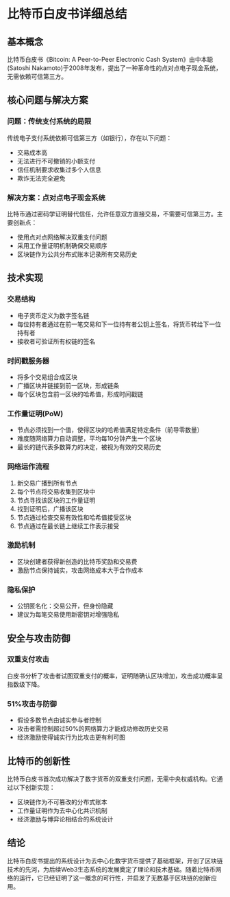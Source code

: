 # 比特币白皮书详细总结

## 基本概念

比特币白皮书《Bitcoin: A Peer-to-Peer Electronic Cash System》由中本聪(Satoshi Nakamoto)于2008年发布，提出了一种革命性的点对点电子现金系统，无需依赖可信第三方。

## 核心问题与解决方案

### 问题：传统支付系统的局限
传统电子支付系统依赖可信第三方（如银行），存在以下问题：
- 交易成本高
- 无法进行不可撤销的小额支付
- 信任机制要求收集过多个人信息
- 欺诈无法完全避免

### 解决方案：点对点电子现金系统
比特币通过密码学证明替代信任，允许任意双方直接交易，不需要可信第三方。主要创新点：
- 使用点对点网络解决双重支付问题
- 采用工作量证明机制确保交易顺序
- 区块链作为公共分布式账本记录所有交易历史

## 技术实现

### 交易结构
- 电子货币定义为数字签名链
- 每位持有者通过在前一笔交易和下一位持有者公钥上签名，将货币转给下一位持有者
- 接收者可验证所有权链的签名

### 时间戳服务器
- 将多个交易组合成区块
- 广播区块并链接到前一区块，形成链条
- 每个区块包含前一区块的哈希值，形成时间戳链

### 工作量证明(PoW)
- 节点必须找到一个值，使得区块的哈希值满足特定条件（前导零数量）
- 难度随网络算力自动调整，平均每10分钟产生一个区块
- 最长的链代表多数算力的决定，被视为有效的交易历史

### 网络运作流程
1. 新交易广播到所有节点
2. 每个节点将交易收集到区块中
3. 节点寻找该区块的工作量证明
4. 找到证明后，广播该区块
5. 节点通过检查交易有效性和哈希值接受区块
6. 节点通过在最长链上继续工作表示接受

### 激励机制
- 区块创建者获得新创造的比特币奖励和交易费
- 激励节点保持诚实，攻击网络成本大于合作成本

### 隐私保护
- 公钥匿名化：交易公开，但身份隐藏
- 建议为每笔交易使用新密钥对增强隐私

## 安全与攻击防御

### 双重支付攻击
白皮书分析了攻击者试图双重支付的概率，证明随确认区块增加，攻击成功概率呈指数级下降。

### 51%攻击与防御
- 假设多数节点由诚实参与者控制
- 攻击者需控制超过50%的网络算力才能成功修改历史交易
- 经济激励使得诚实行为比攻击更有利可图

## 比特币的创新性

比特币白皮书首次成功解决了数字货币的双重支付问题，无需中央权威机构。它通过以下创新实现：
- 区块链作为不可篡改的分布式账本
- 工作量证明作为去中心化共识机制
- 经济激励与博弈论相结合的系统设计

## 结论

比特币白皮书提出的系统设计为去中心化数字货币提供了基础框架，开创了区块链技术的先河，为后续Web3生态系统的发展奠定了理论和技术基础。随着比特币网络的运行，它已经证明了这一概念的可行性，并启发了无数基于区块链的创新应用。 